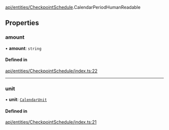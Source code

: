[api/entities/CheckpointSchedule](../../../../Modules/API/Entities/CheckpointSchedule.md).CalendarPeriodHumanReadable

## Properties

### amount

• **amount**: `string`

#### Defined in

[api/entities/CheckpointSchedule/index.ts:22](https://github.com/PolymeshAssociation/polymesh-sdk/blob/15be87e8/src/api/entities/CheckpointSchedule/index.ts#L22)

___

### unit

• **unit**: [`CalendarUnit`](../../../../Enums/Types/CalendarUnit.md)

#### Defined in

[api/entities/CheckpointSchedule/index.ts:21](https://github.com/PolymeshAssociation/polymesh-sdk/blob/15be87e8/src/api/entities/CheckpointSchedule/index.ts#L21)
